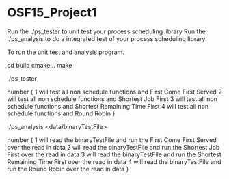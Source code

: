 # OSF15_Project1

Run the ./ps_tester to unit test your process scheduling library
Run the ./ps_analysis to do a integrated test of your process scheduling library

To run the unit test and analysis program. 

cd build
cmake ..
make

./ps_tester <number> 

number {
  1 will test all non schedule functions and First Come First Served
  2 will test all non schedule functions and Shortest Job First
  3 will test all non schedule functions and Shortest Remaining Time First
  4 will test all non schedule functions and Round Robin
}


./ps_analysis <data/binaryTestFile> <number> 

number {
  1 will read the binaryTestFile and run the First Come First Served over the read in data
  2 will read the binaryTestFile and run the Shortest Job First over the read in data
  3 will read the binaryTestFile and run the Shortest Remaining Time First over the read in data
  4 will read the binaryTestFile and run the Round Robin over the read in data
}
